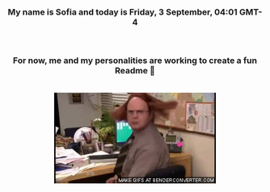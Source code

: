


<div align="center">
<h3 >My name is Sofia and today is Friday, 3 September, 04:01 GMT-4</h3><br>
<h3 >For now, me and my personalities are working to create a fun Readme 👋
</h3><br>
<img src='img/dwight.gif' alt='working...'/>
</div>
